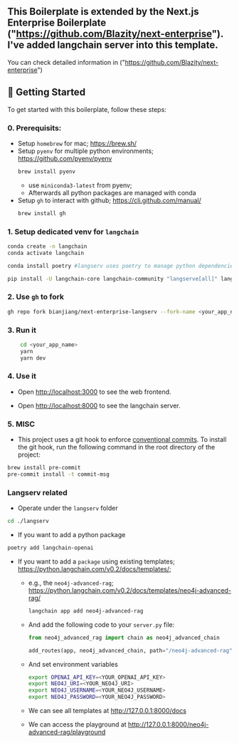 ## This Boilerplate is extended by the Next.js Enterprise Boilerplate ("https://github.com/Blazity/next-enterprise"). I've added langchain server into this template.

You can check detailed information in ("https://github.com/Blazity/next-enterprise")

## 🎯 Getting Started

To get started with this boilerplate, follow these steps:

### 0. Prerequisits:
* Setup `homebrew` for mac; https://brew.sh/
* Setup `pyenv` for multiple python environments; https://github.com/pyenv/pyenv
    ```bash
    brew install pyenv 
    ```
  * use `miniconda3-latest` from pyenv; 
  * Afterwards all python packages are managed with conda
* Setup `gh` to interact with github; https://cli.github.com/manual/
    ```bash
    brew install gh 
    ```

### 1. Setup dedicated venv for `langchain`
```bash
conda create -n langchain
conda activate langchain

conda install poetry #langserv uses poetry to manage python dependencies https://python-poetry.org/

pip install -U langchain-core langchain-community "langserve[all]" langchain-cli langsmith
```

### 2. Use `gh` to fork
```bash
gh repo fork bianjiang/next-enterprise-langserv --fork-name <your_app_name> --clone
```

### 3. Run it
```bash
    cd <your_app_name>
    yarn
    yarn dev
```

### 4. Use it
* Open [http://localhost:3000](http://localhost:3000) to see the web frontend.

* Open [http://localhost:8000](http://localhost:8000) to see the langchain server.

### 5. MISC
* This project uses a git hook to enforce [conventional commits](https://github.com/qoomon/git-conventional-commits). To install the git hook, run the following command in the root directory of the project:
```sh
brew install pre-commit
pre-commit install -t commit-msg
```

### Langserv related
* Operate under the `langserv` folder
```bash
cd ./langserv
```
* If you want to add a python package 
```bash
poetry add langchain-openai
```
* If you want to add a `package` using existing templates; https://python.langchain.com/v0.2/docs/templates/;
  * e.g., the `neo4j-advanced-rag`; https://python.langchain.com/v0.2/docs/templates/neo4j-advanced-rag/

    ```bash
    langchain app add neo4j-advanced-rag
    ```
  * And add the following code to your `server.py` file:
    ```python
    from neo4j_advanced_rag import chain as neo4j_advanced_chain

    add_routes(app, neo4j_advanced_chain, path="/neo4j-advanced-rag")
    ```
  * And set environment variables
    ```bash
    export OPENAI_API_KEY=<YOUR_OPENAI_API_KEY>
    export NEO4J_URI=<YOUR_NEO4J_URI>
    export NEO4J_USERNAME=<YOUR_NEO4J_USERNAME>
    export NEO4J_PASSWORD=<YOUR_NEO4J_PASSWORD>
    ```
  * We can see all templates at http://127.0.0.1:8000/docs 
  * We can access the playground at http://127.0.0.1:8000/neo4j-advanced-rag/playground 






